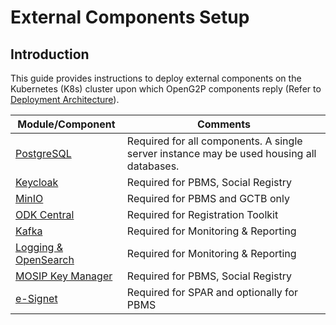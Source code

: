 # External Components Setup

## Introduction

This guide provides instructions to deploy external components on the Kubernetes (K8s) cluster upon which OpenG2P components reply (Refer to [Deployment Architecture](../deployment-architecture.md)).

| Module/Component                                             | Comments                                                                                 |
| ------------------------------------------------------------ | ---------------------------------------------------------------------------------------- |
| [PostgreSQL](postgresql-server-deployment.md)                | Required for all components. A single server instance may be used housing all databases. |
| [Keycloak](keycloak-deployment.md)                           | Required for PBMS, Social Registry                                                       |
| [MinIO](minio-deployment.md)                                 | Required for PBMS and GCTB only                                                          |
| [ODK Central](odk-central-deployment.md)                     | Required for Registration Toolkit                                                        |
| [Kafka](kafka-deployment.md)                                 | Required for Monitoring & Reporting                                                      |
| [Logging & OpenSearch](logging-and-opensearch-deployment.md) | Required for Monitoring & Reporting                                                      |
| [MOSIP Key Manager](keymanager-deployment.md)                | Required for PBMS, Social Registry                                                       |
| [e-Signet](e-signet-deployment.md)                           | Required for SPAR and optionally for PBMS                                                |
